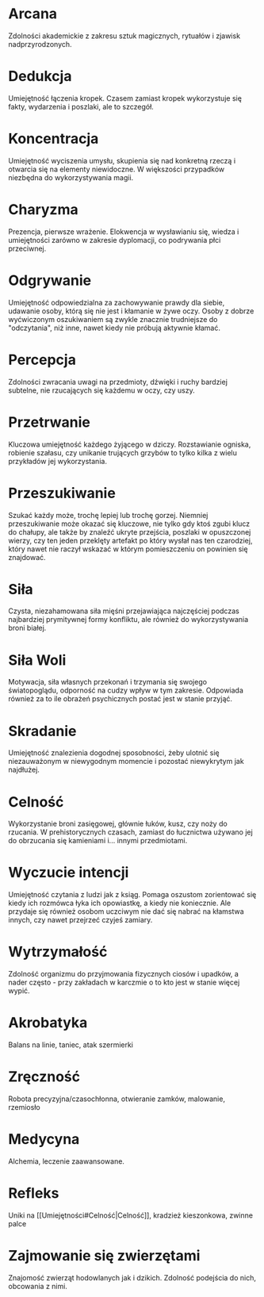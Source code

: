 # Arcana
Zdolności akademickie z zakresu sztuk magicznych, rytuałów i zjawisk nadprzyrodzonych.
# Dedukcja
Umiejętność łączenia kropek. Czasem zamiast kropek wykorzystuje się fakty, wydarzenia i poszlaki, ale to szczegół.
# Koncentracja
Umiejętność wyciszenia umysłu, skupienia się nad konkretną rzeczą i otwarcia się na elementy niewidoczne. W większości przypadków niezbędna do wykorzystywania magii.
# Charyzma
Prezencja, pierwsze wrażenie. Elokwencja w wysławianiu się, wiedza i umiejętności zarówno w zakresie dyplomacji, co podrywania płci przeciwnej.
# Odgrywanie
Umiejętność odpowiedzialna za zachowywanie prawdy dla siebie, udawanie osoby, którą się nie jest i kłamanie w żywe oczy. Osoby z dobrze wyćwiczonym oszukiwaniem są zwykle znacznie trudniejsze do "odczytania", niż inne, nawet kiedy nie próbują aktywnie kłamać. 
# Percepcja
Zdolności zwracania uwagi na przedmioty, dźwięki i ruchy bardziej subtelne, nie rzucających się każdemu w oczy, czy uszy.
# Przetrwanie
Kluczowa umiejętność każdego żyjącego w dziczy. Rozstawianie ogniska, robienie szałasu, czy unikanie trujących grzybów to tylko kilka z wielu przykładów jej wykorzystania.
# Przeszukiwanie
Szukać każdy może, trochę lepiej lub trochę gorzej. Niemniej przeszukiwanie może okazać się kluczowe, nie tylko gdy ktoś zgubi klucz do chałupy, ale także by znaleźć ukryte przejścia, poszlaki w opuszczonej wierzy, czy ten jeden przeklęty artefakt po który wysłał nas ten czarodziej, który nawet nie raczył wskazać w którym pomieszczeniu on powinien się znajdować.
# Siła
Czysta, niezahamowana siła mięśni przejawiająca najczęściej podczas najbardziej prymitywnej formy konfliktu, ale również do wykorzystywania broni białej.
# Siła Woli
Motywacja, siła własnych przekonań i trzymania się swojego światopoglądu, odporność na cudzy wpływ w tym zakresie. Odpowiada również za to ile obrażeń psychicznych postać jest w stanie przyjąć.
# Skradanie
Umiejętność znalezienia dogodnej sposobności, żeby ulotnić się niezauważonym w niewygodnym momencie i pozostać niewykrytym jak najdłużej.
# Celność
Wykorzystanie broni zasięgowej, głównie łuków, kusz, czy noży do rzucania. W prehistorycznych czasach, zamiast do łucznictwa używano jej do obrzucania się kamieniami i... innymi przedmiotami.
# Wyczucie intencji
Umiejętność czytania z ludzi jak z ksiąg. Pomaga oszustom zorientować się kiedy ich rozmówca łyka ich opowiastkę, a kiedy nie koniecznie. Ale przydaje się również osobom uczciwym nie dać się nabrać na kłamstwa innych, czy nawet przejrzeć czyjeś zamiary.
# Wytrzymałość
Zdolność organizmu do przyjmowania fizycznych ciosów i upadków, a nader często - przy zakładach w karczmie o to kto jest w stanie więcej wypić. 
# Akrobatyka
Balans na linie, taniec, atak szermierki
# Zręczność
Robota precyzyjna/czasochłonna, otwieranie zamków, malowanie, rzemiosło
# Medycyna
Alchemia, leczenie zaawansowane.
# Refleks
Uniki na [[Umiejętności#Celność|Celność]], kradzież kieszonkowa, zwinne palce
# Zajmowanie się zwierzętami
Znajomość zwierząt hodowlanych jak i dzikich. Zdolność podejścia do nich, obcowania z nimi.
